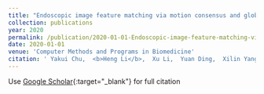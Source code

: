 ```yaml
---
title: "Endoscopic image feature matching via motion consensus and global bilateral regression"
collection: publications
year: 2020
permalink: /publication/2020-01-01-Endoscopic-image-feature-matching-via-motion-consensus-and-global-bilateral-regression
date: 2020-01-01
venue: 'Computer Methods and Programs in Biomedicine'
citation: ' Yakui Chu,  <b>Heng Li</b>,  Xu Li,  Yuan Ding,  Xilin Yang,  Danni Ai,  Xiaohong Chen,  Yongtian Wang,  Jian Yang, &quot;Endoscopic image feature matching via motion consensus and global bilateral regression.&quot; Computer Methods and Programs in Biomedicine, 2020.'
---
```

Use [Google Scholar](https://scholar.google.com/scholar?q=Endoscopic+image+feature+matching+via+motion+consensus+and+global+bilateral+regression){:target="_blank"} for full citation